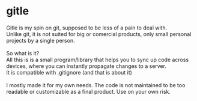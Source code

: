 # gitle
Gitle is my spin on git, supposed to be less of a pain to deal with.<br>
Unlike git, it is not suited for big or comercial products, only small personal projects by a single person.<br><br>
So what is it?<br>
All this is is a small program/library that helps you to sync up code across devices, where you can instantly propagate changes to a server.<br>
It is compatible with .gitignore (and that is about it)<br><br>
I mostly made it for my own needs. The code is not maintained to be too readable or customizable as a final product. Use on your own risk.
